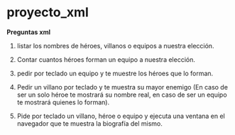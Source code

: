 # proyecto_xml
**Preguntas xml**

1. listar los nombres de héroes, villanos o equipos a nuestra elección.

2. Contar cuantos héroes forman un equipo a nuestra elección.

3. pedir por teclado un equipo y te muestre los héroes que lo forman.

4. Pedir un villano por teclado y te muestra su mayor enemigo (En caso de ser un solo héroe te mostrará su nombre real, en caso de ser un equipo te mostrará quienes lo forman).

5. Pide por teclado un villano, héroe o equipo y ejecuta una ventana en el navegador que te muestra la biografía del mismo.